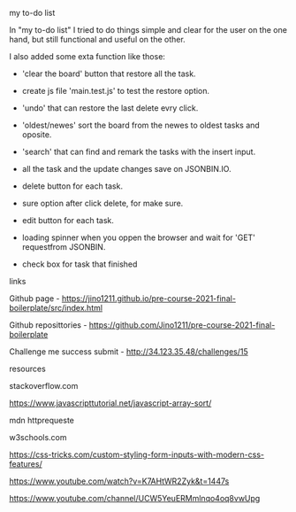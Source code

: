my to-do list 

In "my to-do list" I tried to do things simple and clear for the user on the one hand, but still functional and useful on the other.

I also added some exta function like those:

* 'clear the board' button that restore all the task.

* create js file 'main.test.js' to test the restore option.

* 'undo' that can restore the last delete evry click.

* 'oldest/newes' sort the board from the newes to oldest tasks and oposite.

* 'search' that can find and remark the tasks with the insert input.

* all the task and the update changes save on JSONBIN.IO.

* delete button for each task.

* sure option after click delete, for make sure.

* edit button for each task.

* loading spinner when you oppen the browser and wait for 'GET' requestfrom JSONBIN.

* check box for task that finished 



 








links

Github page  -  https://jino1211.github.io/pre-course-2021-final-boilerplate/src/index.html

Github reposittories  - https://github.com/Jino1211/pre-course-2021-final-boilerplate

Challenge me success submit - http://34.123.35.48/challenges/15

resources 

stackoverflow.com

https://www.javascripttutorial.net/javascript-array-sort/

mdn httprequeste

w3schools.com

https://css-tricks.com/custom-styling-form-inputs-with-modern-css-features/

https://www.youtube.com/watch?v=K7AHtWR2Zyk&t=1447s

https://www.youtube.com/channel/UCW5YeuERMmlnqo4oq8vwUpg
